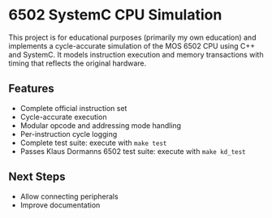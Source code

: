 # 6502 SystemC CPU Simulation

This project is for educational purposes (primarily my own education) and
implements a cycle-accurate simulation of the MOS 6502 CPU using C++ and
SystemC. It models instruction execution and memory transactions with timing
that reflects the original hardware.

## Features

- Complete official instruction set
- Cycle-accurate execution
- Modular opcode and addressing mode handling
- Per-instruction cycle logging
- Complete test suite: execute with `make test`
- Passes Klaus Dormanns 6502 test suite: execute with `make kd_test`

## Next Steps

- Allow connecting peripherals
- Improve documentation
